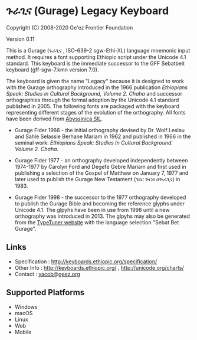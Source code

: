 ጉራጊና (Gurage) Legacy Keyboard
============================

Copyright (C) 2008-2020 Ge'ez Frontier Foundation

Version 0.11

This is a Gurage (ጉራጊና , ISO-639-2 sgw-Ethi-XL) language mnemonic input method.  It requires a font
supporting Ethiopic script under the Unicode 4.1 standard. This keyboard is the immediate
successor to the GFF Sebatbeit keyboard (gff-sgw-7.kmn version 7.0).

The keyboard is given the name "Legacy" because it is designed to work with the Gurage
orthography introduced in the 1966 publication *Ethiopians Speak: Studies in Cultural
Background, Volume 2. Chaha* and successor orthographies through the formal adoption by
the Unicode 4.1 standard published in 2005. The following fonts are packaged with the
keyboard representing different stages of the evolution of the orthography.  All fonts
have been derived from [Abyssinica SIL](https://software.sil.org/abyssinica/).

* Gurage Fider 1966 - the initial orthography devised by Dr. Wolf Leslau and Sahle Selassie
                      Berhane Mariam in 1962 and published in 1966 in the seminal work:
                      *Ethiopians Speak: Studies In Cultural Background. Volume 2. Chaha.*

* Gurage Fider 1977 - an orthography developed independently between 1974-1977 by Carolyn Ford
                      and Degefe Gebre Mariam and first used in publishing a selection of
                      the Gospel of Matthew on January 7, 1977 and later used to publish the
                      Gurage New Testament (ገደር ጕርዳ በጕራጊና) in 1983.

* Gurage Fider 1998 - the successor to the 1977 orthography developed to publish the 
                      Gurage Bible and becoming the reference glyphs under Unicode 4.1.
                      The glpyhs have been in use from 1998 until a new orthography was
                      introduced in 2013. The glpyhs may also be generated from the
                      [TypeTuner website](https://scripts.sil.org/ttw/fonts3go.cgi)
                      with the language selection "Sebat Bet Gurage".


Links
-----

 * Specification :  http://keyboards.ethiopic.org/specification/
 * Other Info    :  http://keyboards.ethiopic.org/ , http://unicode.org/charts/
 * Contact       :  yacob@geez.org


Supported Platforms
-------------------
 * Windows
 * macOS
 * Linux 
 * Web
 * Mobile
